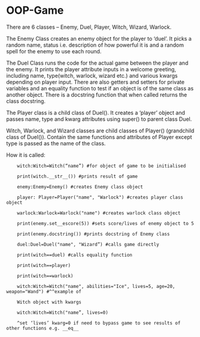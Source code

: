 # OOP-Game  
There are 6 classes – Enemy, Duel, Player, Witch, Wizard, Warlock.

The Enemy Class creates an enemy object for the player to ‘duel’. It picks a random name, status i.e. description of how powerful it is and a random spell for the enemy to use each round.

The Duel Class runs the code for the actual game between the player and the enemy. It prints the
player attribute inputs in a welcome greeting, including name, type(witch, warlock, wizard etc.) and
various kwargs depending on player input. There are also getters and setters for private variables
and an equality function to test if an object is of the same class as another object. There is a docstring function that when called returns the class docstring.

The Player class is a child class of Duel(). It creates a ‘player’ object and passes name, type and kwarg
attributes using super() to parent class Duel.

Witch, Warlock, and Wizard classes are child classes of Player() (grandchild class of Duel()). Contain
the same functions and attributes of Player except type is passed as the name of the class.

How it is called:

        witch:Witch=Witch(“name”) #for object of game to be initialised
        
        print(witch.__str__()) #prints result of game
        
        enemy:Enemy=Enemy() #creates Enemy class object
        
        player: Player=Player("name", "Warlock") #creates player class object
        
        warlock:Warlock=Warlock("name") #creates warlock class object
        
        print(enemy.set__escore(5)) #sets score/lives of enemy object to 5
        
        print(enemy.docstring()) #prints docstring of Enemy class
        
        duel:Duel=Duel("name", "Wizard”) #calls game directly
        
        print(witch==duel) #calls equality function
        
        print(witch==player)
        
        print(witch==warlock)
        
        witch:Witch=Witch("name", abilities="Ice", lives=5, age=20, weapon="Wand") #^^example of
        
        Witch object with kwargs
        
        witch:Witch=Witch("name”, lives=0)
        
        ^set ‘lives’ kwarg=0 if need to bypass game to see results of other functions e.g. __eq__
        


